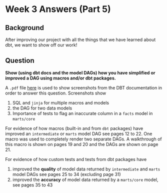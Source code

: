 # Week 3 Answers (Part 5)

## Background

After improving our project with all the things that we have learned about dbt, we want to show off our work!

## Question

**Show (using dbt docs and the model DAGs) how you have simplified or improved a DAG using macros and/or dbt packages.**

A `.pdf` file [here](https://github.com/elsdes3/course-dbt/blob/main/answers/week_3/answer_5_dbt_docs_macros_tests.pdf) is used to show screenshots from the DBT documentation in order to answer this question. Screenshots show

1. SQL and `jinja` for multiple macros and models
2. the DAG for two data models
3. Importance of tests to flag an inaccurate column in a `facts` model in `marts/core`

For evidence of how macros (built-in and from `dbt` packages) have improved an `intermediate` or `marts` model DAG see pages 12 to 22. One macro was used to completely render two separate DAGs. A walkthrough of this macro is shown on pages 19 and 20 and the DAGs are shown on page 21.

For evidence of how custom tests and tests from dbt packages have

1. improved the **quality** of model data returned by `intermediate` and `marts` model DAGs see pages 25 to 34 (excluding page 31)
2. improved the **accuracy** of model data returned by a `marts/core` model, see pages 35 to 43
